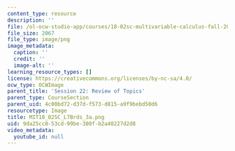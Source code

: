 ```yaml
---
content_type: resource
description: ''
file: /ol-ocw-studio-app/courses/18-02sc-multivariable-calculus-fall-2010/9da25cc053cd99be300fb2a40227d2d8_MIT18_02SC_L7Brds_3a.png
file_size: 2067
file_type: image/png
image_metadata:
  caption: ''
  credit: ''
  image-alt: ''
learning_resource_types: []
license: https://creativecommons.org/licenses/by-nc-sa/4.0/
ocw_type: OCWImage
parent_title: 'Session 22: Review of Topics'
parent_type: CourseSection
parent_uid: 4c00bd72-d37d-f573-d815-a9f9bebd50d6
resourcetype: Image
title: MIT18_02SC_L7Brds_3a.png
uid: 9da25cc0-53cd-99be-300f-b2a40227d2d8
video_metadata:
  youtube_id: null
---
```

